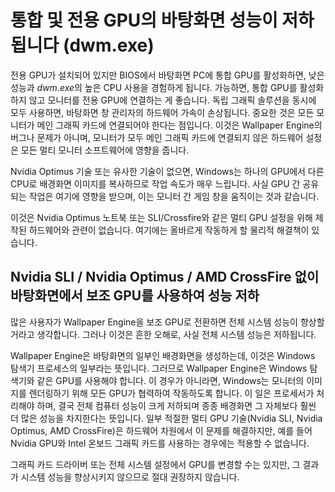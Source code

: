 # 통합 및 전용 GPU의 바탕화면 성능이 저하됩니다 (dwm.exe)

전용 GPU가 설치되어 있지만 BIOS에서 바탕화면 PC에 통합 GPU를 활성화하면, 낮은 성능과 *dwm.exe*의 높은 CPU 사용을 경험하게 됩니다. 가능하면, 통합 GPU를 활성화하지 않고 모니터를 전용 GPU에 연결하는 게 좋습니다. 독립 그래픽 솔루션을 동시에 모두 사용하면, 바탕화면 창 관리자의 하드웨어 가속이 손상됩니다. 중요한 것은 모든 모니터가 메인 그래픽 카드에 연결되어야 한다는 점입니다. 이것은 Wallpaper Engine의 버그나 문제가 아니며, 모니터가 모두 메인 그래픽 카드에 연결되지 않은 하드웨어 설정은 모든 멀티 모니터 소프트웨어에 영향을 줍니다.

Nvidia Optimus 기술 또는 유사한 기술이 없으면, Windows는 하나의 GPU에서 다른 CPU로 배경화면 이미지를 복사하므로 작업 속도가 매우 느립니다. 사실 GPU 간 공유되는 작업은 여기에 영향을 받으며, 이는 모니터 간 게임 창을 움직이는 것과 같습니다.

이것은 Nvidia Optimus 노트북 또는 SLI/Crossfire와 같은 멀티 GPU 설정을 위해 제작된 하드웨어와 관련이 없습니다. 여기에는 올바르게 작동하게 할 물리적 해결책이 있습니다.

## Nvidia SLI / Nvidia Optimus / AMD CrossFire 없이 바탕화면에서 보조 GPU를 사용하여 성능 저하

많은 사용자가 Wallpaper Engine을 보조 GPU로 전환하면 전체 시스템 성능이 향상할 거라고 생각합니다. 그러나 이것은 흔한 오해로, 사실 전체 시스템 성능은 저하됩니다.

Wallpaper Engine은 바탕화면의 일부인 배경화면을 생성하는데, 이것은 Windows 탐색기 프로세스의 일부라는 뜻입니다. 그러므로 Wallpaper Engine은 Windows 탐색기와 같은 GPU를 사용해야 합니다. 이 경우가 아니라면, Windows는 모니터의 이미지를 렌더링하기 위해 모든 GPU가 협력하여 작동하도록 합니다. 이 일은 프로세서가 처리해야 하며, 결국 전체 컴퓨터 성능이 크게 저하되며 종종 배경화면 그 자체보다 훨씬 더 많은 성능을 차지한다는 뜻입니다. 일부 적절한 멀티 GPU 기술(Nvidia SLI, Nvidia Optimus, AMD CrossFire)은 하드웨어 차원에서 이 문제를 해결하지만, 예를 들어 Nvidia GPU와 Intel 온보드 그래픽 카드를 사용하는 경우에는 적용할 수 없습니다.

그래픽 카드 드라이버 또는 전체 시스템 설정에서 GPU를 변경할 수는 있지만, 그 결과가 시스템 성능을 향상시키지 않으므로 절대 권장하지 않습니다.